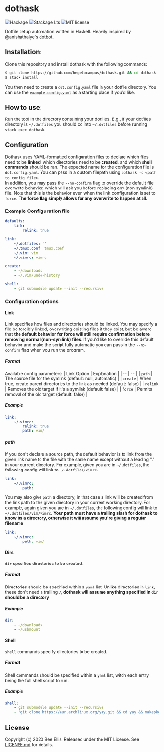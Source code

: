 # dothask

[![Hackage](https://img.shields.io/hackage/v/dothask.svg?logo=haskell)](https://hackage.haskell.org/package/dothask)
[![Stackage Lts](http://stackage.org/package/dothask/badge/lts)](http://stackage.org/lts/package/dothask)
[![MIT license](https://img.shields.io/badge/license-MIT-blue.svg)](LICENSE)

Dotfile setup automation written in Haskell. Heavily inspired by @anishathalye's [dotbot](https://github.com/anishathalye/dotbot).

## Installation:
Clone this repository and install dothask with the following commands: 
```bash
$ git clone https://github.com/hegelocampus/dothask.git && cd dothask
$ stack install
```

You then need to create a `dot.config.yaml` file in your dotfile directory. You can use the [`example.config.yaml`](example.config.yaml) as a starting place if you'd like.

## How to use:
Run the tool in the directory containing your dotfiles. E.g., if your dotfiles directory is `~/.dotfiles` you should cd into `~/.dotfiles` before running `stack exec dothask`.

## Configuration
Dothask uses YAML-formatted configuration files to declare which files need to be **linked**, which directories need to be **created**, and which **shell commands** should be ran.
The expected name for the configuration file is `dot.config.yaml`. You can pass in a custom filepath using `dothask -c <path to config file>`.  
In addition, you may pass the `--no-confirm` flag to override the default file overwrite behavior, which will ask you before replacing any (non symlink) file. Note that this is the behavior even when the link configuration is set to `force`. **The force flag simply allows for any overwrite to happen at all.**

### Example Configuration file
```yaml
defaults:
    link:
        relink: true

link:
    ~/.dotfiles: ''
    ~/.tmux.conf: tmux.conf
    ~/.vim: vim
    ~/.vimrc: vimrc

create:
    - ~/downloads
    - ~/.vim/undo-history

shell:
    - git submodule update --init --recursive
```
### Configuration options
#### Link
Link specifies how files and directories should be linked. You may specify a file be forcibly linked, overwriting existing files if they exist, but be aware that **the default behavior for force will still require confirmation before removing normal (non-symlink) files.** If you'd like to override this default behavior and make the script fully automatic you can pass in the `--no-confirm` flag when you run the program.  
##### Format
Available config parameters:
| Link Option | Explanation |
| -- | -- |
| `path` | The source file for the symlink (default: null, automatic) |
| `create` | When true, create parent directories to the link as needed (default: false) |
| `relink` | Removes the old target if it's a symlink (default: false) |
| `force` | Permits removal of the old target (default: false) |
##### Example
```yaml
link:
    ~/.vimrc:
        relink: true
        path: vim/
```
##### path
If you don't declare a source path, the default behavior is to link from the given link name to the file with the same name except without a leading "." in your current directory. For example, given you are in `~/.dotfiles`, the following config will link to `~/.dotfiles/vimrc`.
```yaml
link:
    ~/.vimrc:
        path:
```
You may also give `path` a directory, in that case a link will be created from the link path to the given directory in your current working directory. For example, again given you are in `~/.dotfiles`, the following config will link to `~/.dotfiles/vim/vimrc`. **Your path must have a trailing slash for dothask to know its a directory, otherwise it will assume you're giving a regular filename**
```yaml
link:
    ~/.vimrc:
        path: vim/
```
#### Dirs
`dir` specifies directories to be created. 
##### Format
Directories should be specified within a `yaml` list. Unlike directories in `link`, these don't need a trailing `/`, **dothask will assume anything specified in `dir` should be a directory**
##### Example
```yaml
dir:
    - ~/downloads
    - ~/usbmount
```
#### Shell
`shell` commands specify directories to be created. 
##### Format
Shell commands should be specified within a `yaml` list, witch each entry being the full shell script to run.
##### Example
```yaml
shell:
    - git submodule update --init --recursive
    - "git clone https://aur.archlinux.org/yay.git && cd yay && makepkg -si && cd .."
```
## License
Copyright (c) 2020 Bee Ellis. Released under the MIT License. See [LICENSE.md](license) for details.
